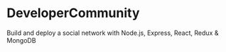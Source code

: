 # DeveloperCommunity
Build and deploy a social network with Node.js, Express, React, Redux &amp; MongoDB

